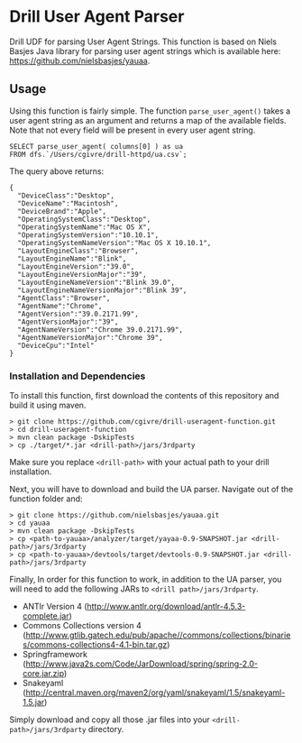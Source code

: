 # Drill User Agent Parser
Drill UDF for parsing User Agent Strings.
This function is based on Niels Basjes Java library for parsing user agent strings which is available here:  https://github.com/nielsbasjes/yauaa.

## Usage
Using this function is fairly simple. The function `parse_user_agent()` takes a user agent string as an argument and returns a map of the available fields.  Note that not every field will be present in every user agent string. 
```
SELECT parse_user_agent( columns[0] ) as ua 
FROM dfs.`/Users/cgivre/drill-httpd/ua.csv`;
```
The query above returns:
```
{
  "DeviceClass":"Desktop",
  "DeviceName":"Macintosh",
  "DeviceBrand":"Apple",
  "OperatingSystemClass":"Desktop",
  "OperatingSystemName":"Mac OS X",
  "OperatingSystemVersion":"10.10.1",
  "OperatingSystemNameVersion":"Mac OS X 10.10.1",
  "LayoutEngineClass":"Browser",
  "LayoutEngineName":"Blink",
  "LayoutEngineVersion":"39.0",
  "LayoutEngineVersionMajor":"39",
  "LayoutEngineNameVersion":"Blink 39.0",
  "LayoutEngineNameVersionMajor":"Blink 39",
  "AgentClass":"Browser",
  "AgentName":"Chrome",
  "AgentVersion":"39.0.2171.99",
  "AgentVersionMajor":"39",
  "AgentNameVersion":"Chrome 39.0.2171.99",
  "AgentNameVersionMajor":"Chrome 39",
  "DeviceCpu":"Intel"
}
```

### Installation and Dependencies
To install this function, first download the contents of this repository and build it using maven.
```
> git clone https://github.com/cgivre/drill-useragent-function.git
> cd drill-useragent-function
> mvn clean package -DskipTests
> cp ./target/*.jar <drill-path>/jars/3rdparty
```
Make sure you replace `<drill-path>` with your actual path to your drill installation.  

Next, you will have to download and build the UA parser.  Navigate out of the function folder and:
```
> git clone https://github.com/nielsbasjes/yauaa.git
> cd yauaa
> mvn clean package -DskipTests
> cp <path-to-yauaa>/analyzer/target/yayaa-0.9-SNAPSHOT.jar <drill-path>/jars/3rdparty
> cp <path-to-yauaa>/devtools/target/devtools-0.9-SNAPSHOT.jar <drill-path>/jars/3rdparty
```
Finally, In order for this function to work, in addition to the UA parser, you will need to add the following JARs to `<drill path>/jars/3rdparty`.

* ANTlr Version 4 (http://www.antlr.org/download/antlr-4.5.3-complete.jar)
* Commons Collections version 4 (http://www.gtlib.gatech.edu/pub/apache//commons/collections/binaries/commons-collections4-4.1-bin.tar.gz)
* Springframework (http://www.java2s.com/Code/JarDownload/spring/spring-2.0-core.jar.zip)
* Snakeyaml (http://central.maven.org/maven2/org/yaml/snakeyaml/1.5/snakeyaml-1.5.jar)

Simply download and copy all those .jar files into your `<drill-path>/jars/3rdparty` directory.
